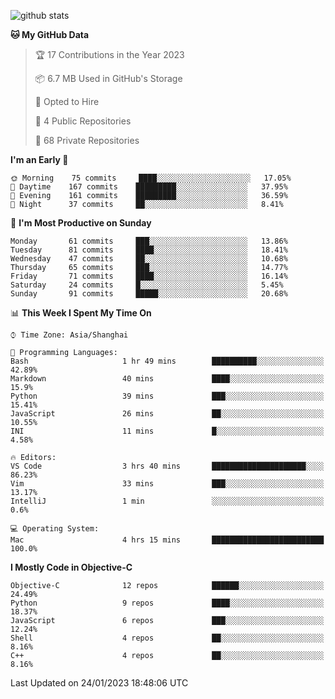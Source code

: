 
![github stats](https://github-readme-stats.vercel.app/api?username=ChesterYue&show_icons=true&count_private=true)

<!-- ![wakatime](https://github-readme-stats.vercel.app/api/wakatime?username=ChesterYue&layout=compact) -->

<!-- ![wakatime](https://github-readme-stats.vercel.app/api/top-langs/?username=ChesterYue&layout=compact) -->

<!--START_SECTION:waka-->
**🐱 My GitHub Data** 

> 🏆 17 Contributions in the Year 2023
 > 
> 📦 6.7 MB Used in GitHub's Storage 
 > 
> 💼 Opted to Hire
 > 
> 📜 4 Public Repositories 
 > 
> 🔑 68 Private Repositories  
 > 
**I'm an Early 🐤** 

```text
🌞 Morning    75 commits     ████░░░░░░░░░░░░░░░░░░░░░   17.05% 
🌆 Daytime    167 commits    █████████░░░░░░░░░░░░░░░░   37.95% 
🌃 Evening    161 commits    █████████░░░░░░░░░░░░░░░░   36.59% 
🌙 Night      37 commits     ██░░░░░░░░░░░░░░░░░░░░░░░   8.41%

```
📅 **I'm Most Productive on Sunday** 

```text
Monday       61 commits     ███░░░░░░░░░░░░░░░░░░░░░░   13.86% 
Tuesday      81 commits     ████░░░░░░░░░░░░░░░░░░░░░   18.41% 
Wednesday    47 commits     ██░░░░░░░░░░░░░░░░░░░░░░░   10.68% 
Thursday     65 commits     ███░░░░░░░░░░░░░░░░░░░░░░   14.77% 
Friday       71 commits     ████░░░░░░░░░░░░░░░░░░░░░   16.14% 
Saturday     24 commits     █░░░░░░░░░░░░░░░░░░░░░░░░   5.45% 
Sunday       91 commits     █████░░░░░░░░░░░░░░░░░░░░   20.68%

```


📊 **This Week I Spent My Time On** 

```text
⌚︎ Time Zone: Asia/Shanghai

💬 Programming Languages: 
Bash                     1 hr 49 mins        ██████████░░░░░░░░░░░░░░░   42.89% 
Markdown                 40 mins             ████░░░░░░░░░░░░░░░░░░░░░   15.9% 
Python                   39 mins             ███░░░░░░░░░░░░░░░░░░░░░░   15.41% 
JavaScript               26 mins             ██░░░░░░░░░░░░░░░░░░░░░░░   10.55% 
INI                      11 mins             █░░░░░░░░░░░░░░░░░░░░░░░░   4.58%

🔥 Editors: 
VS Code                  3 hrs 40 mins       █████████████████████░░░░   86.23% 
Vim                      33 mins             ███░░░░░░░░░░░░░░░░░░░░░░   13.17% 
IntelliJ                 1 min               ░░░░░░░░░░░░░░░░░░░░░░░░░   0.6%

💻 Operating System: 
Mac                      4 hrs 15 mins       █████████████████████████   100.0%

```

**I Mostly Code in Objective-C** 

```text
Objective-C              12 repos            ██████░░░░░░░░░░░░░░░░░░░   24.49% 
Python                   9 repos             ████░░░░░░░░░░░░░░░░░░░░░   18.37% 
JavaScript               6 repos             ███░░░░░░░░░░░░░░░░░░░░░░   12.24% 
Shell                    4 repos             ██░░░░░░░░░░░░░░░░░░░░░░░   8.16% 
C++                      4 repos             ██░░░░░░░░░░░░░░░░░░░░░░░   8.16%

```



 Last Updated on 24/01/2023 18:48:06 UTC
<!--END_SECTION:waka-->
